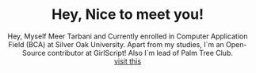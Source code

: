 <h1 align="center">Hey, Nice to meet you!</h1>

<p align="center">Hey, Myself Meer Tarbani and Currently enrolled in Computer Application Field (BCA) at Silver Oak University. Apart from my studies, I`m an Open-Source contributor at GirlScript!
Also I`m lead of Palm Tree Club.<br/><a href="https://redskull.me" align="center">visit this</a></p>
